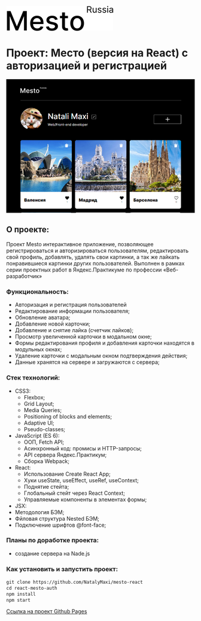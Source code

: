 [![LOGO](src/images/logo-black.svg)](https://natalymaxi.github.io/react-mesto-auth/)
# Проект: Место (версия на React) с авторизацией и регистрацией
![](src/images/preview.png)

## O проекте:
Проект Mesto интерактивное приложение, позволяющее регистрироваться и авторизироваться пользователям,  редактировать свой профиль,  добавлять, удалять свои картинки, а так же лайкать понравившиеся картинки других пользователей. Выполнен в рамках серии проектных работ в Яндекс.Практикуме по профессии «Веб-разработчик»

### Функциональность:
  - Авторизация и регистрация пользователей
  - Редактирование информации пользователя;
  - Обновление аватара;
  - Добавление новой карточки;
  - Добавление и снятие лайка (счетчик лайков);
  - Просмотр увеличенной карточки в модальном окне;
  - Формы редактирования профиля и добавления карточки находятся в модульных окнах;
  - Удаление карточки с модальным окном подтверждения действия;
  - Данные хранятся на сервере и загружаются с сервера;
### Cтек технологий:
- CSS3:
  - Flexbox;
  - Grid Layout;
  - Media Queries;
  - Positioning of blocks and elements;
  - Adaptive UI;
  - Pseudo-classes;
- JavaScript (ES 6):
  - ООП, Fetch API;
  - Асинхронный код: промисы и HTTP-запросы;
  - API сервера Яндекс.Практикум;
  - Сборка Webpack;
- React:
  - Использование Create React App;
  - Хуки useState, useEffect, useRef, useContext;
  - Поднятие стейта;
  - Глобальный стейт через React Context;
  - Управляемые компоненты в элементах формы;
- JSX:
- Методология БЭМ;
- Фйловая структура Nested БЭМ;
- Подключение шрифтов @font-face;


### Планы по доработке проекта:
* создание сервера на Nade.js

### Как установить и запустить проект:

```
git clone https://github.com/NatalyMaxi/mesto-react
cd react-mesto-auth
npm install
npm start
```
[Ссылка на проект Github Pages](https://natalymaxi.github.io/react-mesto-auth/)   

